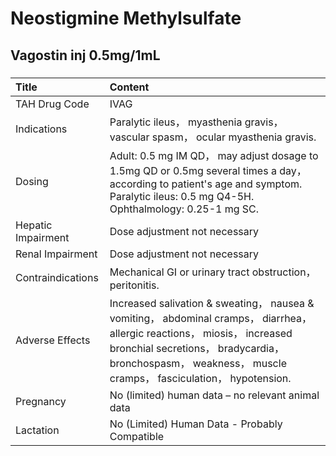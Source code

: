 # Neostigmine Methylsulfate

## Vagostin inj 0.5mg/1mL

##### 

| Title              | Content                                                                                                                                                                                                                                 |
|:-------------------|:----------------------------------------------------------------------------------------------------------------------------------------------------------------------------------------------------------------------------------------|
| TAH Drug Code      | IVAG                                                                                                                                                                                                                                    |
| Indications        | Paralytic ileus， myasthenia gravis， vascular spasm， ocular myasthenia gravis.                                                                                                                                                        |
| Dosing             | Adult: 0.5 mg IM QD， may adjust dosage to 1.5mg QD or 0.5mg several times a day， according to patient's age and symptom. Paralytic ileus: 0.5 mg Q4-5H. Ophthalmology: 0.25-1 mg SC.                                                  |
| Hepatic Impairment | Dose adjustment not necessary                                                                                                                                                                                                           |
| Renal Impairment   | Dose adjustment not necessary                                                                                                                                                                                                           |
| Contraindications  | Mechanical GI or urinary tract obstruction， peritonitis.                                                                                                                                                                               |
| Adverse Effects    | Increased salivation & sweating， nausea & vomiting， abdominal cramps， diarrhea， allergic reactions， miosis， increased bronchial secretions， bradycardia， bronchospasm， weakness， muscle cramps， fasciculation， hypotension. |
| Pregnancy          | No (limited) human data – no relevant animal data                                                                                                                                                                                       |
| Lactation          | No (Limited) Human Data - Probably Compatible                                                                                                                                                                                           |

